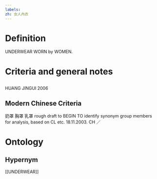```yaml
---
labels: 
zh: 女人內衣
---
```


# Definition
UNDERWEAR WORN by WOMEN.
# Criteria and general notes
## 
HUANG JINGUI 2006
## Modern Chinese Criteria
奶罩
胸罩
乳罩
rough draft to BEGIN TO identify synonym group members for analysis, based on CL etc. 18.11.2003. CH ／
# Ontology

## Hypernym
[[UNDERWEAR]]